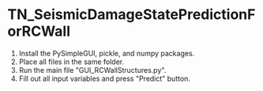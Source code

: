 # TN_SeismicDamageStatePredictionForRCWall

1. Install the PySimpleGUI, pickle, and numpy packages. 
2. Place all files in the same folder.
3. Run the main file "GUI_RCWallStructures.py".
4. Fill out all input variables and press "Predict" button.

